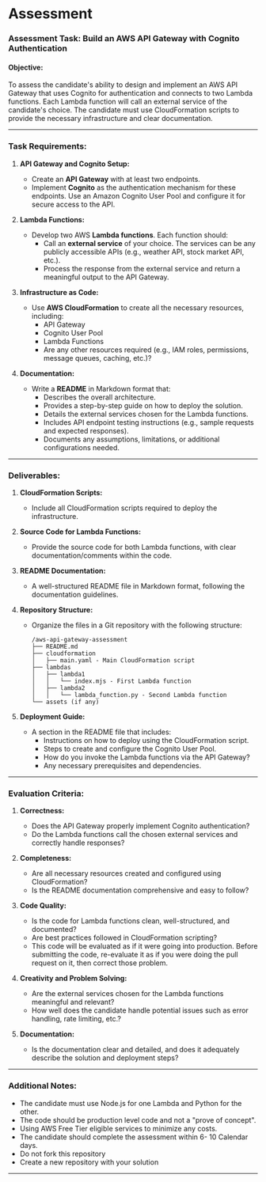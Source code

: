 # Assessment

### **Assessment Task: Build an AWS API Gateway with Cognito Authentication**

#### **Objective:**

To assess the candidate's ability to design and implement an AWS API Gateway that uses Cognito for authentication and connects to two Lambda functions. Each Lambda function will call an external service of the candidate's choice. The candidate must use CloudFormation scripts to provide the necessary infrastructure and clear documentation.

---

### **Task Requirements:**

1. **API Gateway and Cognito Setup:**
   - Create an **API Gateway** with at least two endpoints.
   - Implement **Cognito** as the authentication mechanism for these endpoints. Use an Amazon Cognito User Pool and configure it for secure access to the API.

2. **Lambda Functions:**
   - Develop two AWS **Lambda functions**. Each function should:
     - Call an **external service** of your choice. The services can be any publicly accessible APIs (e.g., weather API, stock market API, etc.).
     - Process the response from the external service and return a meaningful output to the API Gateway.
   
3. **Infrastructure as Code:**
   - Use **AWS CloudFormation** to create all the necessary resources, including:
     - API Gateway
     - Cognito User Pool
     - Lambda Functions
     - Are any other resources required (e.g., IAM roles, permissions, message queues, caching, etc.)?

4. **Documentation:**
   - Write a **README** in Markdown format that:
     - Describes the overall architecture.
     - Provides a step-by-step guide on how to deploy the solution.
     - Details the external services chosen for the Lambda functions.
     - Includes API endpoint testing instructions (e.g., sample requests and expected responses).
     - Documents any assumptions, limitations, or additional configurations needed.

---

### **Deliverables:**

1. **CloudFormation Scripts:** 
   - Include all CloudFormation scripts required to deploy the infrastructure.

2. **Source Code for Lambda Functions:**
   - Provide the source code for both Lambda functions, with clear documentation/comments within the code.

3. **README Documentation:**
   - A well-structured README file in Markdown format, following the documentation guidelines.

4. **Repository Structure:**
   - Organize the files in a Git repository with the following structure:
     ```
     /aws-api-gateway-assessment
     ├── README.md
     ├── cloudformation
     │   ├── main.yaml - Main CloudFormation script
     ├── lambdas
     │   ├── lambda1
     │   │   └── index.mjs - First Lambda function
     │   ├── lambda2
     │   │   └── lambda_function.py - Second Lambda function
     └── assets (if any)
     ```

5. **Deployment Guide:**
   - A section in the README file that includes:
     - Instructions on how to deploy using the CloudFormation script.
     - Steps to create and configure the Cognito User Pool.
     - How do you invoke the Lambda functions via the API Gateway?
     - Any necessary prerequisites and dependencies.

---

### **Evaluation Criteria:**

1. **Correctness:**
   - Does the API Gateway properly implement Cognito authentication?
   - Do the Lambda functions call the chosen external services and correctly handle responses?

2. **Completeness:**
   - Are all necessary resources created and configured using CloudFormation?
   - Is the README documentation comprehensive and easy to follow?

3. **Code Quality:**
   - Is the code for Lambda functions clean, well-structured, and documented?
   - Are best practices followed in CloudFormation scripting?
   - This code will be evaluated as if it were going into production. Before submitting the code, re-evaluate it as if you were doing the pull request on it, then correct those problem.

4. **Creativity and Problem Solving:**
   - Are the external services chosen for the Lambda functions meaningful and relevant?
   - How well does the candidate handle potential issues such as error handling, rate limiting, etc.?

5. **Documentation:**
   - Is the documentation clear and detailed, and does it adequately describe the solution and deployment steps?

---

### **Additional Notes:**

- The candidate must use Node.js for one Lambda and Python for the other.
- The code should be production level code and not a "prove of concept".
- Using AWS Free Tier eligible services to minimize any costs.
- The candidate should complete the assessment within 6- 10 Calendar days.
- Do not fork this repository
- Create a new repository with your solution

---
